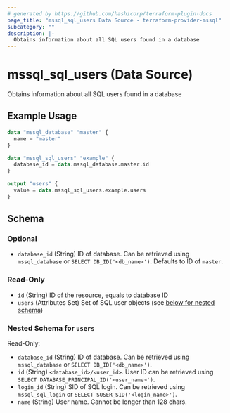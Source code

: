 ```yaml
---
# generated by https://github.com/hashicorp/terraform-plugin-docs
page_title: "mssql_sql_users Data Source - terraform-provider-mssql"
subcategory: ""
description: |-
  Obtains information about all SQL users found in a database
---
```


# mssql_sql_users (Data Source)

Obtains information about all SQL users found in a database

## Example Usage

```terraform
data "mssql_database" "master" {
  name = "master"
}

data "mssql_sql_users" "example" {
  database_id = data.mssql_database.master.id
}

output "users" {
  value = data.mssql_sql_users.example.users
}
```

<!-- schema generated by tfplugindocs -->
## Schema

### Optional

- `database_id` (String) ID of database. Can be retrieved using `mssql_database` or `SELECT DB_ID('<db_name>')`. Defaults to ID of `master`.

### Read-Only

- `id` (String) ID of the resource, equals to database ID
- `users` (Attributes Set) Set of SQL user objects (see [below for nested schema](#nestedatt--users))

<a id="nestedatt--users"></a>
### Nested Schema for `users`

Read-Only:

- `database_id` (String) ID of database. Can be retrieved using `mssql_database` or `SELECT DB_ID('<db_name>')`.
- `id` (String) `<database_id>/<user_id>`. User ID can be retrieved using `SELECT DATABASE_PRINCIPAL_ID('<user_name>')`.
- `login_id` (String) SID of SQL login. Can be retrieved using `mssql_sql_login` or `SELECT SUSER_SID('<login_name>')`.
- `name` (String) User name. Cannot be longer than 128 chars.



